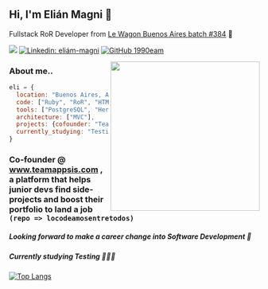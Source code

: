<h2> Hi, I'm Elián Magni 👋</h2>

<p>Fullstack RoR Developer from <a href="https://www.lewagon.com/es/buenos-aires">Le Wagon Buenos Aires batch #384</a> 🚗

[![](https://img.shields.io/badge/Gmail-magni.elian@gmail.com-red)](mailto:magni.elian@gmail.com)
[![Linkedin: eliám-magni](https://img.shields.io/badge/-1990eam-blue?style=flat-square&logo=Linkedin&logoColor=white&link=https://www.linkedin.com/in/eli%C3%A1n-magni-07312a49/)](https://www.linkedin.com/in/eli%C3%A1n-magni-07312a49/)
[![GitHub 1990eam](https://img.shields.io/github/followers/1990eam?label=follow&style=social)](https://github.com/1990eam)

<img align='right' src="https://camo.githubusercontent.com/ef4eb77319c886771d511eece7ad68547d60e1d9/68747470733a2f2f692e70696e696d672e636f6d2f6f726967696e616c732f65342f32362f37302f65343236373032656466383734623138316163656431653266613563366364652e676966" width="300">

### About me..  

```javascript
eli = {
  location: "Buenos Aires, Argentina",
  code: ["Ruby", "RoR", "HTML5", "CSS/SCSS", "Javascript", "jQuery"],
  tools: ["PostgreSQL", "Heroku", "Node.js", "Figma"],
  architecture: ["MVC"],
  projects: {cofounder: "TeamAppsis"},
  currently_studying: "Testing"
}
```

### Co-founder @ www.teamappsis.com , a platform that helps junior devs find side-projects and boost their portfolio to land a job  `(repo => locodeamosentretodos)`

##### Looking forward to make a career change into Software Development 🚀

##### Currently studying Testing 👨🏻‍💻

[![Top Langs](https://github-readme-stats.vercel.app/api/top-langs/?username=1990eam&layout=compact)](https://github.com/1990eam/github-readme-stats)
